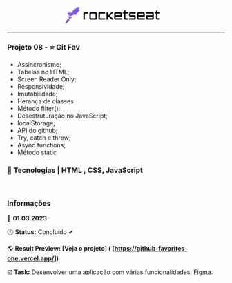 
<div align="center">
<img width="220px" src="https://raw.githubusercontent.com/Rocketseat/awesome/master/assets/logo_rocketseat.png" alt="">&nbsp;&nbsp;&nbsp;
<img width="150px" src="https://www.rocketseat.com.br/_next/image?url=%2Fassets%2Flogos%2Fexplorer.svg&w=256&q=75"  alt="">
</div>

---
### Projeto 08 - ⭐ Git Fav
- Assincronismo;  
- Tabelas no HTML;  
- Screen Reader Only; 
- Responsividade; 
- Imutabilidade; 
- Herança de classes 
- Método filter();  
- Desestruturação no JavaScript;  
- localStorage;  
- API do github;  
- Try, catch e throw;
- Async functions;  
- Método static

<h3>
🧪 Tecnologias |  HTML , CSS, JavaScript 
</h3> 

</p>
<img  src="https://i.imgur.com/TrRnX6v.png"  alt="">

### Informações
📅 **01.03.2023**

🕛 **Status:** Concluído ✔

🌎 **Result Preview: [Veja o projeto] ( [https://github-favorites-one.vercel.app/])**

☑️ **Task:** Desenvolver uma aplicação com várias funcionalidades, [Figma](https://www.figma.com/file/iCey0u5VLRrX55A4MjuilI/%5BDesafios-Explorer%5D-GitFav-(Copy)-(Copy)?node-id=104%3A48).
